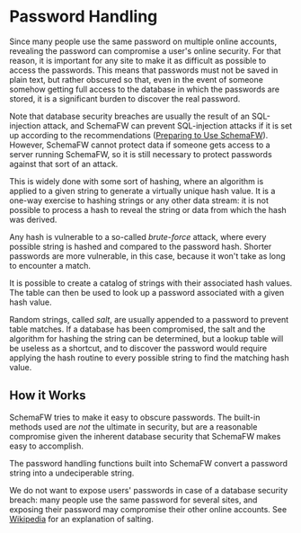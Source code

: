 # Password Handling

Since many people use the same password on multiple online accounts, revealing
the password can compromise a user's online security.  For that reason, it is
important for any site to make it as difficult as possible to access the passwords.
This means that passwords must not be saved in plain text, but rather obscured
so that, even in the event of someone somehow getting full access to the database
in which the passwords are stored, it is a significant burden to discover the
real password.

Note that database security breaches are usually the result of an SQL-injection
attack, and SchemaFW can prevent SQL-injection attacks if it is set up according
to the recommendations ([Preparing to Use SchemaFW](PreparingToUseSchemaFW.md)).
However, SchemaFW cannot protect data if someone gets access to a server running
SchemaFW, so it is still necessary to protect passwords against that sort of an
attack.

This is widely done with some sort of hashing, where an algorithm is applied to
a given string to generate a virtually unique hash value.  It is a one-way exercise
to hashing strings or any other data stream: it is not possible to process a
hash to reveal the string or data from which the hash was derived.

Any hash is vulnerable to a so-called _brute-force_ attack, where every possible
string is hashed and compared to the password hash.  Shorter passwords are more
vulnerable, in this case, because it won't take as long to encounter a match.

It is possible to create a catalog of strings with their associated hash values.
The table can then be used to look up a password associated with a given hash value.

Random strings, called _salt_, are usually appended to a password to prevent
table matches.  If a database has been compromised, the salt and the algorithm
for hashing the string can be determined, but a lookup table will be useless
as a shortcut, and to discover the password would require applying the hash
routine to every possible string to find the matching hash value.

## How it Works

SchemaFW tries to make it easy to obscure passwords.  The built-in methods used
are _not_ the ultimate in security, but are a reasonable compromise given the
inherent database security that SchemaFW makes easy to accomplish.  

The password handling functions built into SchemaFW convert a password string
into a undeciperable string.

We do not want to expose users' passwords in case
of a database security breach: many people use the same password for several sites,
and exposing their password may compromise their other online accounts.
See [Wikipedia](https://en.wikipedia.org/wiki/Salt_(cryptography)) for an explanation
of salting.
